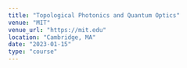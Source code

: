 ```yaml
---
title: "Topological Photonics and Quantum Optics"
venue: "MIT"
venue_url: "https://mit.edu"
location: "Cambridge, MA"
date: "2023-01-15"
type: "course"
---
```

